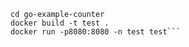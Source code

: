 ```git clone git@github.com:svfat/go-example-counter.git
cd go-example-counter
docker build -t test .
docker run -p8080:8080 -n test test```

